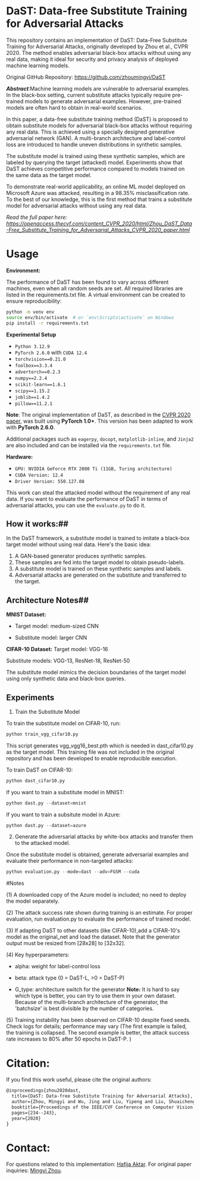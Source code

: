 # DaST: Data-free Substitute Training for Adversarial Attacks
This repository contains an implementation of DaST: Data-Free Substitute Training for Adversarial Attacks, originally developed by Zhou et al., CVPR 2020. The method enables adversarial black-box attacks without using any real data, making it ideal for security and privacy analysis of deployed machine learning models.

Original GitHub Repository: https://github.com/zhoumingyi/DaST

***Abstract***:Machine learning models are vulnerable to adversarial examples. In the black-box setting, current substitute attacks typically require pre-trained models to generate adversarial examples. However, pre-trained models are often hard to obtain in real-world scenarios.

In this paper, a data-free substitute training method (DaST) is proposed to obtain substitute models for adversarial black-box attacks without requiring any real data. This is achieved using a specially designed generative adversarial network (GAN). A multi-branch architecture and label-control loss are introduced to handle uneven distributions in synthetic samples.

The substitute model is trained using these synthetic samples, which are labeled by querying the target (attacked) model. Experiments show that DaST achieves competitive performance compared to models trained on the same data as the target model.

To demonstrate real-world applicability, an online ML model deployed on Microsoft Azure was attacked, resulting in a 98.35% misclassification rate. To the best of our knowledge, this is the first method that trains a substitute model for adversarial attacks without using any real data.

*Read the full paper here: https://openaccess.thecvf.com/content_CVPR_2020/html/Zhou_DaST_Data-Free_Substitute_Training_for_Adversarial_Attacks_CVPR_2020_paper.html*

# Usage

**Environment:**

The performance of DaST has been found to vary across different machines, even when all random seeds are set. All required libraries are listed in the requirements.txt file. A virtual environment can be created to ensure reproducibility:

```bash
python -m venv env
source env/bin/activate  # or `env\Scripts\activate` on Windows
pip install -r requirements.txt
```
**Experimental Setup**

- `Python 3.12.9`
- `PyTorch 2.6.0` with `CUDA 12.4`
- `torchvision==0.21.0`
- `foolbox==3.3.4`
- `advertorch==0.2.3`
- `numpy==2.2.4`
- `scikit-learn==1.6.1`
- `scipy==1.15.2`
- `joblib==1.4.2`
- `pillow==11.2.1`
  
 **Note**: The original implementation of DaST, as described in the [CVPR 2020 paper](https://openaccess.thecvf.com/content_CVPR_2020/html/Zhou_DaST_Data-Free_Substitute_Training_for_Adversarial_Attacks_CVPR_2020_paper.html), was built using **PyTorch 1.0+**. This version has been adapted to work with **PyTorch 2.6.0**.

Additional packages such as `eagerpy`, `docopt`, `matplotlib-inline`, and `Jinja2` are also included and can be installed via the `requirements.txt` file.

**Hardware:**

- `GPU: NVIDIA GeForce RTX 2080 Ti (11GB, Turing architecture)`
- `CUDA Version: 12.4`
- `Driver Version: 550.127.08`


This work can steal the attacked model without the requirement of any real data. If you want to evaluate the performance of DaST in terms of adversarial attacks, you can use the `evaluate.py` to do it.

## How it works:##
In the DaST framework, a substitute model is trained to imitate a black-box target model without using real data. Here's the basic idea:
1. A GAN-based generator produces synthetic samples.
2. These samples are fed into the target model to obtain pseudo-labels.
3. A substitute model is trained on these synthetic samples and labels.
4. Adversarial attacks are generated on the substitute and transferred to the target.

## Architecture Notes##
   
**MNIST Dataset:**
- Target model: medium-sized CNN

- Substitute model: larger CNN
  
**CIFAR-10 Dataset:**
Target model: VGG-16

Substitute models: VGG-13, ResNet-18, ResNet-50

The substitute model mimics the decision boundaries of the target model using only synthetic data and black-box queries.


## Experiments ##

1. Train the Substitute Model
   
To train the substitute model on CIFAR-10, run:
```python
python train_vgg_cifar10.py
```
This script generates vgg_vgg16_best.pth which is needed in dast_cifar10.py as the target model. This training file was not included in the original repository and has been developed to enable reproducible execution.

To train DaST on CIFAR-10:
```python
python dast_cifar10.py
```

If you want to train a substitute model in MNIST:

```python
python dast.py --dataset=mnist
```

If you want to train a subsitute model in Azure:
```python
python dast.py --dataset=azure
```

2. Generate the adversarial attacks by white-box attacks and transfer them to the attacked model.

Once the substitute model is obtained, generate adversarial examples and evaluate their performance in non-targeted attacks:
```python
python evaluation.py --mode=dast --adv=FGSM --cuda
```

#Notes

(1) A downloaded copy of the Azure model is included; no need to deploy the model separately.

(2) The attack success rate shown during training is an estimate. For proper evaluation, run evaluation.py to evaluate the performance of trained model.

(3) If adapting DaST to other datasets (like CIFAR-10),add a CIFAR-10's model as the original_net and load the dataset. Note that the generator output must be resized from [28x28] to [32x32].

(4) Key hyperparameters:

- alpha: weight for label-control loss

- beta: attack type (0 = DaST-L, >0 = DaST-P)

- G_type: architecture switch for the generator
**Note:** It is hard to say which type is better, you can try to use them in your own dataset. Because of the multi-branch architecture of the generator, the 'batchsize' is best divisible by the number of categories.

(5) Training instability has been observed on CIFAR-10 despite fixed seeds. Check logs for details; performance may vary (The first example is failed, the training is collapsed. The second example is better, the attack success rate increases to 80% after 50 epochs in DaST-P. )


# Citation:
If you find this work useful, please cite the original authors:
```latex
@inproceedings{zhou2020dast,
  title={DaST: Data-free Substitute Training for Adversarial Attacks},
  author={Zhou, Mingyi and Wu, Jing and Liu, Yipeng and Liu, Shuaicheng and Zhu, Ce},
  booktitle={Proceedings of the IEEE/CVF Conference on Computer Vision and Pattern Recognition},
  pages={234--243},
  year={2020}
}
```

# Contact:
For questions related to this implementation: [Hafija Aktar](hafijaaktar@uri.edu).
For original paper inquiries: [Mingyi Zhou](mingyi.zhou@monash.edu).

